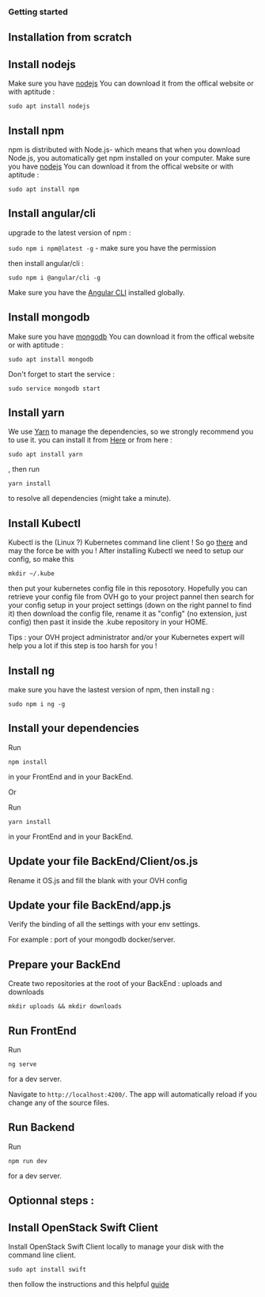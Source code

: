 ### Getting started

## Installation from scratch

## Install nodejs

Make sure you have [nodejs](https://nodejs.org/en/)
You can download it from the offical website or with aptitude :

`sudo apt install nodejs`

## Install npm

npm is distributed with Node.js- which means that when you download Node.js, you automatically get npm installed on your computer.
Make sure you have [nodejs](https://nodejs.org/en/)
You can download it from the offical website or with aptitude : 

`sudo apt install npm`

## Install angular/cli

upgrade to the latest version of npm :  

`sudo npm i npm@latest -g` - make sure you have the permission

then install angular/cli : 

`sudo npm i @angular/cli -g`

Make sure you have the [Angular CLI](https://github.com/angular/angular-cli#installation) installed globally.

## Install mongodb

Make sure you have [mongodb](https://www.mongodb.com/download-center/community)
You can download it from the offical website or with aptitude : 

`sudo apt install mongodb`

Don't forget to start the service : 

`sudo service mongodb start`

## Install yarn

We use [Yarn](https://yarnpkg.com) to manage the dependencies, so we strongly recommend you to use it. you can install it from [Here](https://yarnpkg.com/en/docs/install) or from here :

`sudo apt install yarn`

, then run 

`yarn install` 

to resolve all dependencies (might take a minute).

## Install Kubectl 

Kubectl is the (Linux ?) Kubernetes command line client ! So go [there](https://kubernetes.io/docs/tasks/tools/install-kubectl) and may the force be with you !
After installing Kubectl we need to setup our config, so make this 

`mkdir ~/.kube`

then put your kubernetes config file in this reposotory.
Hopefully you can retrieve your config file from OVH go to your project pannel then search for your config setup in your project settings (down on the right pannel to find it) then download the config file, rename it as "config" (no extension, just config) then past it inside the .kube repository in your HOME.

Tips : your OVH project administrator and/or your Kubernetes expert will help you a lot if this step is too harsh for you !

## Install ng

make sure you have the lastest version of npm,
then install ng : 

`sudo npm i ng -g`

## Install your dependencies

Run 

`npm install` 

in your FrontEnd and in your BackEnd.

Or

Run 

`yarn install`

in your FrontEnd and in your BackEnd.

## Update your file BackEnd/Client/os.js

Rename it OS.js and fill the blank with your OVH config

## Update your file BackEnd/app.js

Verify the binding of all the settings with your env settings.

For example : port of your mongodb docker/server.

## Prepare your BackEnd

Create two repositories at the root of your BackEnd : uploads and downloads

`mkdir uploads && mkdir downloads`

## Run FrontEnd

Run 

`ng serve`

for a dev server.

Navigate to `http://localhost:4200/`. The app will automatically reload if you change any of the source files.

## Run Backend

Run

`npm run dev`

for a dev server.



## Optionnal steps : 

## Install OpenStack Swift Client

Install OpenStack Swift Client locally to manage your disk with the command line client.

`sudo apt install swift` 

then follow the instructions and this helpful [guide](https://www.systutorials.com/docs/linux/man/1-swift/#lbAG)